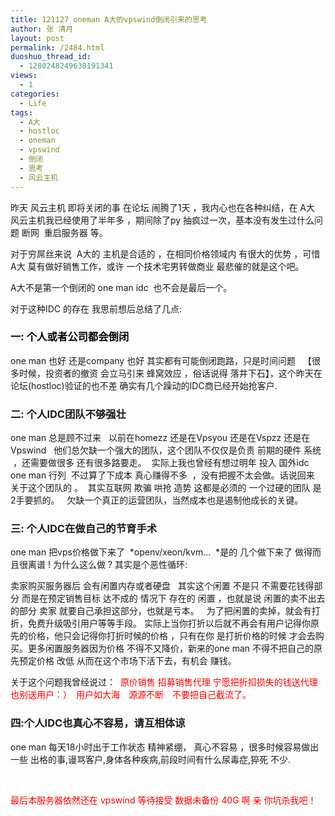 ```yaml
---
title: 121127 oneman A大的vpswind倒闭引来的思考
author: 张 清月
layout: post
permalink: /2484.html
duoshuo_thread_id:
  - 1280248249638191341
views:
  - 1
categories:
  - Life
tags:
  - A大
  - hostloc
  - oneman
  - vpswind
  - 倒闭
  - 思考
  - 风云主机
---
```

昨天 风云主机 即将关闭的事 在论坛 闹腾了1天 ，我内心也在各种纠结，在 A大 风云主机我已经使用了半年多 ，期间除了py 抽疯过一次，基本没有发生过什么问题 断网  重启服务器 等。

对于穷屌丝来说  A大的 主机是合适的 ，在相同价格领域内 有很大的优势 ，可惜 A大 莫有做好销售工作，或许 一个技术宅男转做商业 最悲催的就是这个吧。

A大不是第一个倒闭的 one man idc  也不会是最后一个。

对于这种IDC 的存在 我思前想后总结了几点:

### <span style="color: #000000;">一: 个人或者公司都会倒闭 </span>

one man 也好 还是company 也好 其实都有可能倒闭跑路，只是时间问题   【很多时候，投资者的撤资 会立马引来 蜂窝效应 ，俗话说得 落井下石】，这个昨天在论坛(hostloc)验证的也不差 确实有几个躁动的IDC商已经开始抢客户.

### 二: 个人IDC团队不够强壮

one man 总是顾不过来   以前在homezz 还是在Vpsyou 还是在Vspzz 还是在Vpswind   他们总欠缺一个强大的团队，这个团队不仅仅是负责 前期的硬件 系统  ，还需要做很多 还有很多路要走。  实际上我也曾经有想过明年 投入 国外idc one man 行列  不过算了下成本 真心赚得不多  ，没有把握不太会做。话说回来 关于这个团队的 。  其实互联网 欺骗 哄抢 造势 这都是必须的 一个过硬的团队 是2手要抓的。   欠缺一个真正的运营团队，当然成本也是遏制他成长的关键。

### 三: 个人IDC在做自己的节育手术

one man 把vps价格做下来了  *openv/xeon/kvm&#8230;  *是的 几个做下来了 做得而且很离谱 ! 为什么这么做 ? 其实是个恶性循环:

卖家购买服务器后 会有闲置内存或者硬盘   其实这个闲置 不是只 不需要花钱得部分 而是在预定销售目标 达不成的 情况下 存在的 闲置 ，也就是说 闲置的卖不出去的部分 卖家 就要自己承担这部分，也就是亏本。   为了把闲置的卖掉，就会有打折，免费升级吸引用户等等手段。 实际上当你打折以后就不再会有用户记得你原先的价格，他只会记得你打折时候的价格 ，只有在你 是打折价格的时候 才会去购买。更多闲置服务器因为价格 不得不又降价，新来的one man 不得不把自己的原先预定价格 改低 从而在这个市场下活下去，有机会 赚钱。

关于这个问题我曾经说过：  <span style="color: #ff0000;">原价销售 招募销售代理 宁愿把折扣损失的钱送代理 也别送用户：）　用户如大海　源源不断　不要把自己截流了。</span>

### 四:个人IDC也真心不容易，请互相体谅

one man 每天18小时出于工作状态 精神紧绷， 真心不容易 ，很多时候容易做出一些 出格的事,谩骂客户,身体各种疾病,前段时间有什么尿毒症,猝死 不少.

&nbsp;

<span style="color: #ff0000;">最后本服务器依然还在 vpswind 等待接受 数据未备份 40G 啊 亲 你坑杀我吧！</span>